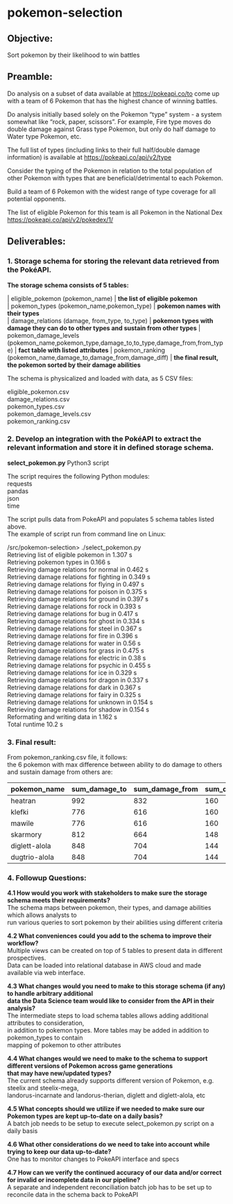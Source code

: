 # pokemon-selection

## Objective:
Sort pokemon by their likelihood to win battles

## Preamble:
Do analysis on a subset of data available at https://pokeapi.co/to come up with a team of 6 Pokemon
that has the highest chance of winning battles.

Do analysis initially based solely on the Pokemon “type” system - a system
somewhat like “rock, paper, scissors”. For example, Fire type moves do double damage against
Grass type Pokemon, but only do half damage to Water type Pokemon, etc.

The full list of types (including links to their full half/double damage information) is available at
https://pokeapi.co/api/v2/type

Consider the typing of the Pokemon in relation to the total population of other
Pokemon with types that are beneficial/detrimental to each Pokemon.

Build a team of 6 Pokemon with the widest range of type coverage for all potential opponents.

The list of eligible Pokemon for this team is all Pokemon in the National Dex https://pokeapi.co/api/v2/pokedex/1/

## Deliverables:

### 1. Storage schema for storing the relevant data retrieved from the PokéAPI.

   **The storage schema consists of 5 tables:**
   
| eligible_pokemon (pokemon_name) | **the list of eligible pokemon**  
| pokemon_types (pokemon_name,pokemon_type) | **pokemon names with their types**  
| damage_relations (damage, from_type, to_type) | **pokemon types with damage they can do to other types and sustain from other types** 
| pokemon_damage_levels (pokemon_name,pokemon_type,damage_to,to_type,damage_from,from_type) | **fact table with listed attributes**
| pokemon_ranking (pokemon_name,damage_to,damage_from,damage_diff) | **the final result, the pokemon sorted by their damage abilities** 

   The schema is physicalized and loaded with data, as 5 CSV files:

   eligible_pokemon.csv  
   damage_relations.csv  
   pokemon_types.csv  
   pokemon_damage_levels.csv  
   pokemon_ranking.csv

### 2. Develop an integration with the PokéAPI to extract the relevant information and store it in defined storage schema.

   **select_pokemon.py** Python3 script
   
   The script requires the following Python modules:  
   requests  
   pandas  
   json  
   time  
   
   The script pulls data from PokeAPI and populates 5 schema tables listed above.  
   The example of script run from command line on Linux:

/src/pokemon-selection> ./select_pokemon.py  
Retrieving list of eligible pokemon in 1.307 s  
Retrieving pokemon types in 0.166 s  
Retrieving damage relations for normal in 0.462 s  
Retrieving damage relations for fighting in 0.349 s  
Retrieving damage relations for flying in 0.497 s  
Retrieving damage relations for poison in 0.375 s  
Retrieving damage relations for ground in 0.397 s  
Retrieving damage relations for rock in 0.393 s  
Retrieving damage relations for bug in 0.417 s  
Retrieving damage relations for ghost in 0.334 s  
Retrieving damage relations for steel in 0.367 s  
Retrieving damage relations for fire in 0.396 s  
Retrieving damage relations for water in 0.56 s  
Retrieving damage relations for grass in 0.475 s  
Retrieving damage relations for electric in 0.38 s  
Retrieving damage relations for psychic in 0.455 s  
Retrieving damage relations for ice in 0.329 s  
Retrieving damage relations for dragon in 0.337 s  
Retrieving damage relations for dark in 0.367 s  
Retrieving damage relations for fairy in 0.325 s  
Retrieving damage relations for unknown in 0.154 s  
Retrieving damage relations for shadow in 0.154 s  
Reformating and writing data in 1.162 s  
Total runtime 10.2 s

### 3. Final result:  
   From pokemon_ranking.csv file, it follows:  
   the 6 pokemon with max difference between ability to do damage to others and sustain damage from others are:  

| pokemon_name | sum_damage_to | sum_damage_from | sum_damage_diff |
| --- | --- | --- | --- |
| heatran | 992 | 832 | 160
| klefki | 776 | 616 | 160
| mawile | 776 | 616 | 160
| skarmory | 812 | 664 | 148
| diglett-alola | 848 | 704 | 144
| dugtrio-alola| 848 | 704 | 144

### 4. Followup Questions:

   **4.1 How would you work with stakeholders to make sure the storage schema meets their requirements?**  
       The schema maps between pokemon, their types, and damage abilities which allows analysts to  
       run various queries to sort pokemon by their abilities using different criteria  

   **4.2 What conveniences could you add to the schema to improve their workflow?**  
       Multiple views can be created on top of 5 tables to present data in different prospectives.  
       Data can be loaded into relational database in AWS cloud and made available via web interface.
  
   **4.3 What changes would you need to make to this storage schema (if any) to handle arbitrary additional  
       data the Data Science team would like to consider from the API in their analysis?**  
       The intermediate steps to load schema tables allows adding additional attributes to consideration,  
       in addition to pokemon types. More tables may be added in addition to pokemon_types to contain  
       mapping of pokemon to other attributes
       
   **4.4 What changes would we need to make to the schema to support different versions of Pokemon across game generations  
       that may have new/updated types?**  
       The current schema already supports different version of Pokemon, e.g. steelix and steelix-mega,  
       landorus-incarnate and landorus-therian, diglett and diglett-alola, etc
       
   **4.5 What concepts should we utilize if we needed to make sure our Pokemon types are kept up-to-date on a daily basis?**  
       A batch job needs to be setup to execute select_pokemon.py script on a daily basis
   
   **4.6 What other considerations do we need to take into account while trying to keep our data up-to-date?**  
       One has to monitor changes to PokeAPI interface and specs
  
   **4.7 How can we verify the continued accuracy of our data and/or correct for invalid or incomplete data in our pipeline?**  
       A separate and independent reconciliation batch job has to be set up to reconcile data in the schema back to PokeAPI
